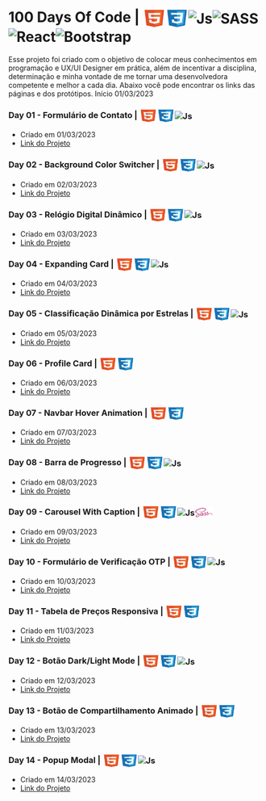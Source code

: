 # 100 Days Of Code | <img align="center" alt="HTML" height="35" width="45" src="https://raw.githubusercontent.com/devicons/devicon/master/icons/html5/html5-original.svg"><img align="center" alt="CSS" height="35" width="45" src="https://raw.githubusercontent.com/devicons/devicon/master/icons/css3/css3-original.svg"><img align="center" alt="Js" height="35" width="45" src="https://cdn.jsdelivr.net/gh/devicons/devicon/icons/javascript/javascript-original.svg"><img align="center" alt="SASS" height="35" width="45" src="https://cdn.jsdelivr.net/gh/devicons/devicon/icons/sass/sass-original.svg"><img align="center" alt="React" height="35" width="45" src="https://cdn.jsdelivr.net/gh/devicons/devicon/icons/react/react-original.svg"><img align="center" alt="Bootstrap" height="35" width="45" src="https://cdn.jsdelivr.net/gh/devicons/devicon/icons/bootstrap/bootstrap-original.svg">

Esse projeto foi criado com o objetivo de colocar meus conhecimentos em programação e UX/UI Designer em prática, além de incentivar a disciplina, determinação e minha vontade de me tornar uma desenvolvedora competente e melhor a cada dia. Abaixo você pode encontrar os links das páginas e dos protótipos. Início 01/03/2023

### Day 01 - Formulário de Contato | <img align="center" alt="HTML" height="25" width="35" src="https://raw.githubusercontent.com/devicons/devicon/master/icons/html5/html5-original.svg"><img align="center" alt="CSS" height="25" width="35" src="https://raw.githubusercontent.com/devicons/devicon/master/icons/css3/css3-original.svg"><img align="center" alt="Js" height="25" width="35" src="https://cdn.jsdelivr.net/gh/devicons/devicon/icons/javascript/javascript-original.svg">
* Criado em 01/03/2023
* [Link do Projeto](https://amandavsadev.github.io/100DaysOfCode/Day01)

### Day 02 - Background Color Switcher | <img align="center" alt="HTML" height="25" width="35" src="https://raw.githubusercontent.com/devicons/devicon/master/icons/html5/html5-original.svg"><img align="center" alt="CSS" height="25" width="35" src="https://raw.githubusercontent.com/devicons/devicon/master/icons/css3/css3-original.svg"><img align="center" alt="Js" height="25" width="35" src="https://cdn.jsdelivr.net/gh/devicons/devicon/icons/javascript/javascript-original.svg">
* Criado em 02/03/2023
* [Link do Projeto](https://amandavsadev.github.io/100DaysOfCode/Day02)

### Day 03 - Relógio Digital Dinâmico | <img align="center" alt="HTML" height="25" width="35" src="https://raw.githubusercontent.com/devicons/devicon/master/icons/html5/html5-original.svg"><img align="center" alt="CSS" height="25" width="35" src="https://raw.githubusercontent.com/devicons/devicon/master/icons/css3/css3-original.svg"><img align="center" alt="Js" height="25" width="35" src="https://cdn.jsdelivr.net/gh/devicons/devicon/icons/javascript/javascript-original.svg">
* Criado em 03/03/2023
* [Link do Projeto](https://amandavsadev.github.io/100DaysOfCode/Day03)

### Day 04 - Expanding Card | <img align="center" alt="HTML" height="25" width="35" src="https://raw.githubusercontent.com/devicons/devicon/master/icons/html5/html5-original.svg"><img align="center" alt="CSS" height="25" width="35" src="https://raw.githubusercontent.com/devicons/devicon/master/icons/css3/css3-original.svg"><img align="center" alt="Js" height="25" width="35" src="https://cdn.jsdelivr.net/gh/devicons/devicon/icons/javascript/javascript-original.svg">
* Criado em 04/03/2023
* [Link do Projeto](https://amandavsadev.github.io/100DaysOfCode/Day04)

### Day 05 - Classificação Dinâmica por Estrelas | <img align="center" alt="HTML" height="25" width="35" src="https://raw.githubusercontent.com/devicons/devicon/master/icons/html5/html5-original.svg"><img align="center" alt="CSS" height="25" width="35" src="https://raw.githubusercontent.com/devicons/devicon/master/icons/css3/css3-original.svg"><img align="center" alt="Js" height="25" width="35" src="https://cdn.jsdelivr.net/gh/devicons/devicon/icons/javascript/javascript-original.svg">
* Criado em 05/03/2023
* [Link do Projeto](https://amandavsadev.github.io/100DaysOfCode/Day05)

### Day 06 - Profile Card | <img align="center" alt="HTML" height="25" width="35" src="https://raw.githubusercontent.com/devicons/devicon/master/icons/html5/html5-original.svg"><img align="center" alt="CSS" height="25" width="35" src="https://raw.githubusercontent.com/devicons/devicon/master/icons/css3/css3-original.svg">
* Criado em 06/03/2023
* [Link do Projeto](https://amandavsadev.github.io/100DaysOfCode/Day06)

### Day 07 - Navbar Hover Animation | <img align="center" alt="HTML" height="25" width="35" src="https://raw.githubusercontent.com/devicons/devicon/master/icons/html5/html5-original.svg"><img align="center" alt="CSS" height="25" width="35" src="https://raw.githubusercontent.com/devicons/devicon/master/icons/css3/css3-original.svg">
* Criado em 07/03/2023
* [Link do Projeto](https://amandavsadev.github.io/100DaysOfCode/Day07)

### Day 08 - Barra de Progresso | <img align="center" alt="HTML" height="25" width="35" src="https://raw.githubusercontent.com/devicons/devicon/master/icons/html5/html5-original.svg"><img align="center" alt="CSS" height="25" width="35" src="https://raw.githubusercontent.com/devicons/devicon/master/icons/css3/css3-original.svg"><img align="center" alt="Js" height="25" width="35" src="https://cdn.jsdelivr.net/gh/devicons/devicon/icons/javascript/javascript-original.svg">
* Criado em 08/03/2023
* [Link do Projeto](https://amandavsadev.github.io/100DaysOfCode/Day08)

### Day 09 - Carousel With Caption | <img align="center" alt="HTML" height="25" width="35" src="https://raw.githubusercontent.com/devicons/devicon/master/icons/html5/html5-original.svg"><img align="center" alt="CSS" height="25" width="35" src="https://raw.githubusercontent.com/devicons/devicon/master/icons/css3/css3-original.svg"><img align="center" alt="Js" height="25" width="35" src="https://cdn.jsdelivr.net/gh/devicons/devicon/icons/bootstrap/bootstrap-original.svg"><img align="center" alt="CSS" height="25" width="35" src="https://raw.githubusercontent.com/devicons/devicon/master/icons/sass/sass-original.svg">
* Criado em 09/03/2023
* [Link do Projeto](https://amandavsadev.github.io/100DaysOfCode/Day09)

### Day 10 - Formulário de Verificação OTP | <img align="center" alt="HTML" height="25" width="35" src="https://raw.githubusercontent.com/devicons/devicon/master/icons/html5/html5-original.svg"><img align="center" alt="CSS" height="25" width="35" src="https://raw.githubusercontent.com/devicons/devicon/master/icons/css3/css3-original.svg"><img align="center" alt="Js" height="25" width="35" src="https://cdn.jsdelivr.net/gh/devicons/devicon/icons/javascript/javascript-original.svg">
* Criado em 10/03/2023
* [Link do Projeto](https://amandavsadev.github.io/100DaysOfCode/Day10)

### Day 11 - Tabela de Preços Responsiva | <img align="center" alt="HTML" height="25" width="35" src="https://raw.githubusercontent.com/devicons/devicon/master/icons/html5/html5-original.svg"><img align="center" alt="CSS" height="25" width="35" src="https://raw.githubusercontent.com/devicons/devicon/master/icons/css3/css3-original.svg">
* Criado em 11/03/2023
* [Link do Projeto](https://amandavsadev.github.io/100DaysOfCode/Day11)

### Day 12 - Botão Dark/Light Mode | <img align="center" alt="HTML" height="25" width="35" src="https://raw.githubusercontent.com/devicons/devicon/master/icons/html5/html5-original.svg"><img align="center" alt="CSS" height="25" width="35" src="https://raw.githubusercontent.com/devicons/devicon/master/icons/css3/css3-original.svg"><img align="center" alt="Js" height="25" width="35" src="https://cdn.jsdelivr.net/gh/devicons/devicon/icons/javascript/javascript-original.svg">
* Criado em 12/03/2023
* [Link do Projeto](https://amandavsadev.github.io/100DaysOfCode/Day12)

### Day 13 - Botão de Compartilhamento Animado | <img align="center" alt="HTML" height="25" width="35" src="https://raw.githubusercontent.com/devicons/devicon/master/icons/html5/html5-original.svg"><img align="center" alt="CSS" height="25" width="35" src="https://raw.githubusercontent.com/devicons/devicon/master/icons/css3/css3-original.svg">
* Criado em 13/03/2023
* [Link do Projeto](https://amandavsadev.github.io/100DaysOfCode/Day13)

### Day 14 - Popup Modal | <img align="center" alt="HTML" height="25" width="35" src="https://raw.githubusercontent.com/devicons/devicon/master/icons/html5/html5-original.svg"><img align="center" alt="CSS" height="25" width="35" src="https://raw.githubusercontent.com/devicons/devicon/master/icons/css3/css3-original.svg"><img align="center" alt="Js" height="25" width="35" src="https://cdn.jsdelivr.net/gh/devicons/devicon/icons/javascript/javascript-original.svg">
* Criado em 14/03/2023
* [Link do Projeto](https://amandavsadev.github.io/100DaysOfCode/Day14)
